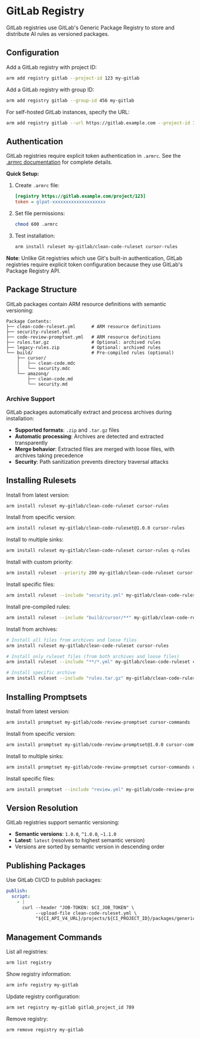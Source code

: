 # GitLab Registry

GitLab registries use GitLab's Generic Package Registry to store and distribute AI rules as versioned packages.

## Configuration

Add a GitLab registry with project ID:

```bash
arm add registry gitlab --project-id 123 my-gitlab
```

Add a GitLab registry with group ID:

```bash
arm add registry gitlab --group-id 456 my-gitlab
```

For self-hosted GitLab instances, specify the URL:

```bash
arm add registry gitlab --url https://gitlab.example.com --project-id 123 my-gitlab
```

## Authentication

GitLab registries require explicit token authentication in `.armrc`. See the [.armrc documentation](../armrc.md) for complete details.

**Quick Setup:**

1. Create `.armrc` file:
   ```ini
   [registry https://gitlab.example.com/project/123]
   token = glpat-xxxxxxxxxxxxxxxxxxxx
   ```

2. Set file permissions:
   ```bash
   chmod 600 .armrc
   ```

3. Test installation:
   ```bash
   arm install ruleset my-gitlab/clean-code-ruleset cursor-rules
   ```

**Note**: Unlike Git registries which use Git's built-in authentication, GitLab registries require explicit token configuration because they use GitLab's Package Registry API.

## Package Structure

GitLab packages contain ARM resource definitions with semantic versioning:

```
Package Contents:
├── clean-code-ruleset.yml      # ARM resource definitions
├── security-ruleset.yml
├── code-review-promptset.yml   # ARM resource definitions
├── rules.tar.gz                # Optional: archived rules
├── legacy-rules.zip            # Optional: archived rules
└── build/                      # Pre-compiled rules (optional)
    ├── cursor/
    │   ├── clean-code.mdc
    │   └── security.mdc
    └── amazonq/
        ├── clean-code.md
        └── security.md
```

### Archive Support

GitLab packages automatically extract and process archives during installation:

- **Supported formats**: `.zip` and `.tar.gz` files
- **Automatic processing**: Archives are detected and extracted transparently
- **Merge behavior**: Extracted files are merged with loose files, with archives taking precedence
- **Security**: Path sanitization prevents directory traversal attacks

## Installing Rulesets

Install from latest version:
```bash
arm install ruleset my-gitlab/clean-code-ruleset cursor-rules
```

Install from specific version:
```bash
arm install ruleset my-gitlab/clean-code-ruleset@1.0.0 cursor-rules
```

Install to multiple sinks:
```bash
arm install ruleset my-gitlab/clean-code-ruleset cursor-rules q-rules
```

Install with custom priority:
```bash
arm install ruleset --priority 200 my-gitlab/clean-code-ruleset cursor-rules
```

Install specific files:
```bash
arm install ruleset --include "security.yml" my-gitlab/clean-code-ruleset cursor-rules
```

Install pre-compiled rules:
```bash
arm install ruleset --include "build/cursor/**" my-gitlab/clean-code-ruleset cursor-rules
```

Install from archives:
```bash
# Install all files from archives and loose files
arm install ruleset my-gitlab/clean-code-ruleset cursor-rules

# Install only ruleset files (from both archives and loose files)
arm install ruleset --include "**/*.yml" my-gitlab/clean-code-ruleset cursor-rules

# Install specific archive
arm install ruleset --include "rules.tar.gz" my-gitlab/clean-code-ruleset cursor-rules
```

## Installing Promptsets

Install from latest version:
```bash
arm install promptset my-gitlab/code-review-promptset cursor-commands
```

Install from specific version:
```bash
arm install promptset my-gitlab/code-review-promptset@1.0.0 cursor-commands
```

Install to multiple sinks:
```bash
arm install promptset my-gitlab/code-review-promptset cursor-commands q-prompts
```

Install specific files:
```bash
arm install promptset --include "review.yml" my-gitlab/code-review-promptset cursor-commands
```

## Version Resolution

GitLab registries support semantic versioning:

- **Semantic versions**: `1.0.0`, `^1.0.0`, `~1.1.0`
- **Latest**: `latest` (resolves to highest semantic version)
- Versions are sorted by semantic version in descending order

## Publishing Packages

Use GitLab CI/CD to publish packages:

```yaml
publish:
  script:
    - |
      curl --header "JOB-TOKEN: $CI_JOB_TOKEN" \
           --upload-file clean-code-ruleset.yml \
           "${CI_API_V4_URL}/projects/${CI_PROJECT_ID}/packages/generic/clean-code-ruleset/1.0.0/clean-code-ruleset.yml"
```

## Management Commands

List all registries:
```bash
arm list registry
```

Show registry information:
```bash
arm info registry my-gitlab
```

Update registry configuration:
```bash
arm set registry my-gitlab gitlab_project_id 789
```

Remove registry:
```bash
arm remove registry my-gitlab
```
